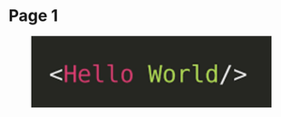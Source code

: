 # Page 1

<figure><img src=".gitbook/assets/CleanShot 2024-06-10 at 16.17.46@2x.png" alt=""><figcaption></figcaption></figure>

<figure><img src=" https://github.com/pinpoint-apm/pinpoint-apm.github.io/blob/b8b2dd8f06b8f66c4632a362f871c9924ab3f742/.gitbook/assets/error_analysis_01.png)" alt=""><figcaption></figcaption></figure>

